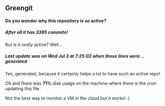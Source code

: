 ## Greengit

#### Do you wonder why this repository is so active?

##### After all it has 3395 commits!

But is it *really* active? Well...

##### Last update was on Wed Jul 3 at 7:25:02 when those lines were... generated

Yes, generated, because it certainly helps a lot to have such an active repo!

Oh and there was **71%** disk usage on the machine
where there is the cron updating this file.

Not the best way to monitor a VM in the cloud but it works! :)
